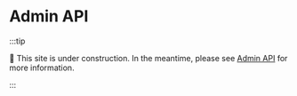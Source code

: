 # Admin API

:::tip

🚧 This site is under construction. In the meantime, please see [Admin API](
https://edfi.atlassian.net/wiki/spaces/ADMINAPI) for more information.

:::
